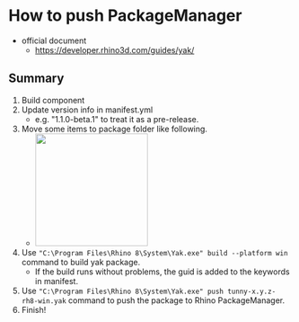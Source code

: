 # How to push PackageManager

- official document
  - https://developer.rhino3d.com/guides/yak/

## Summary

1. Build component
1. Update version info in manifest.yml
   - e.g. "1.1.0-beta.1" to treat it as a pre-release.
1. Move some items to package folder like following.
   - <img width="200" src="./folder_structure.jpg">
1. Use `"C:\Program Files\Rhino 8\System\Yak.exe" build --platform win` command to build yak package.
   - If the build runs without problems, the guid is added to the keywords in manifest.
1. Use `"C:\Program Files\Rhino 8\System\Yak.exe" push tunny-x.y.z-rh8-win.yak` command to push the package to Rhino PackageManager.
1. Finish!
